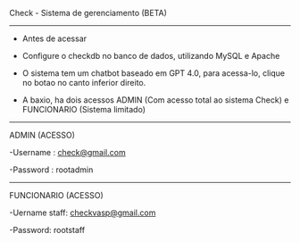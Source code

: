 Check - Sistema de gerenciamento (BETA)
____________________________________________________________________________________________________________
- Antes de acessar

- Configure o checkdb no banco de dados, utilizando MySQL e Apache
- O sistema tem um chatbot baseado em GPT 4.0, para acessa-lo, clique no botao no canto inferior direito.
- A baxio, ha dois acessos ADMIN (Com acesso total ao sistema Check) e FUNCIONARIO (Sistema limitado)
____________________________________________________________________________________________________________
ADMIN (ACESSO)

-Username : check@gmail.com

-Password : rootadmin
____________________________________________________________________________________________________________
FUNCIONARIO (ACESSO)

-Uername staff: checkvasp@gmail.com

-Password: rootstaff

